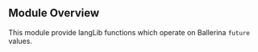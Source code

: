 ## Module Overview

This module provide langLib functions which operate on Ballerina `future` values.
